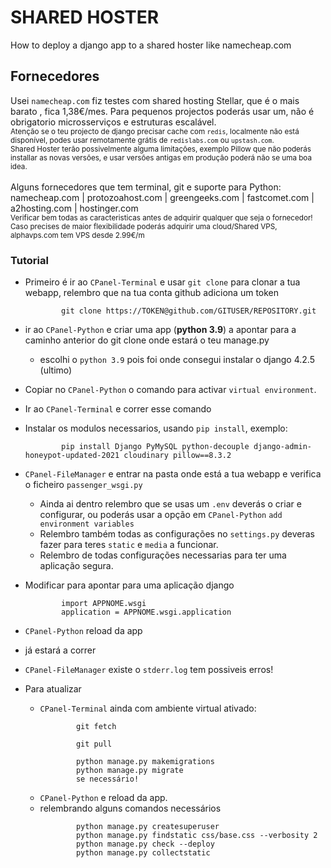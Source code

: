 # SHARED HOSTER
How to deploy a django app to a shared hoster like namecheap.com

## Fornecedores

Usei `namecheap.com` fiz testes com shared hosting Stellar, que é o mais barato , fica 1,38€/mes. Para pequenos projectos poderás usar um, não é obrigatorio microsserviços e estruturas escalável.<br />
<sub>Atenção se o teu projecto de django precisar cache com `redis`, localmente não está disponível, podes usar remotamente grátis de `redislabs.com` ou `upstash.com`.<br />
Shared Hoster terão possivelmente alguma limitações, exemplo Pillow que não poderás installar as novas versões, e usar versões antigas em produção poderá não se uma boa idea.</sub><br /><br />
Alguns fornecedores que tem terminal, git e suporte para Python:<br />
namecheap.com | protozoahost.com | greengeeks.com | fastcomet.com | a2hosting.com | hostinger.com<br />
<sub>Verificar bem todas as caracteristicas antes de adquirir qualquer que seja o fornecedor!<br />
Caso precises de maior flexibilidade poderás adquirir uma cloud/Shared VPS, alphavps.com tem VPS desde 2.99€/m</sub>

### Tutorial

- Primeiro é ir ao `CPanel-Terminal` e usar `git clone` para clonar a tua webapp, relembro que na tua conta github adiciona um token 
  ```
          git clone https://TOKEN@github.com/GITUSER/REPOSITORY.git
  ```

- ir ao `CPanel-Python` e criar uma app (**python 3.9**) a apontar para a caminho anterior do git clone onde estará o teu manage.py
  - escolhi o `python 3.9` pois foi onde consegui instalar o django 4.2.5 (ultimo)
- Copiar no `CPanel-Python` o comando para activar `virtual environment`.
- Ir ao `CPanel-Terminal` e correr esse comando
- Instalar os modulos necessarios, usando `pip install`, exemplo:
  ```
          pip install Django PyMySQL python-decouple django-admin-honeypot-updated-2021 cloudinary pillow==8.3.2
  ```
- `CPanel-FileManager` e entrar na pasta onde está a tua webapp e verifica o ficheiro `passenger_wsgi.py`
  - Ainda ai dentro relembro que se usas um `.env` deverás o criar e configurar, ou poderás usar a opção em `CPanel-Python` `add environment variables`
  - Relembro também todas as configurações no `settings.py` deveras fazer para teres `static` e `media` a funcionar.
  - Relembro de todas configurações necessarias para ter uma aplicação segura.
- Modificar para apontar para uma aplicação django
  ```
          import APPNOME.wsgi
          application = APPNOME.wsgi.application
  ```
- `CPanel-Python` reload da app 
- já estará a correr
- `CPanel-FileManager` existe o `stderr.log` tem possiveis erros!
- Para atualizar 
  - `CPanel-Terminal` ainda com ambiente virtual ativado: 
    ```
            git fetch
    ```
    ```
            git pull
    ```
    ```
            python manage.py makemigrations
            python manage.py migrate
            se necessário!
    ```
  - `CPanel-Python` e reload da app.
  - relembrando alguns comandos necessários
    ```
            python manage.py createsuperuser
            python manage.py findstatic css/base.css --verbosity 2
            python manage.py check --deploy
            python manage.py collectstatic   
    ```
